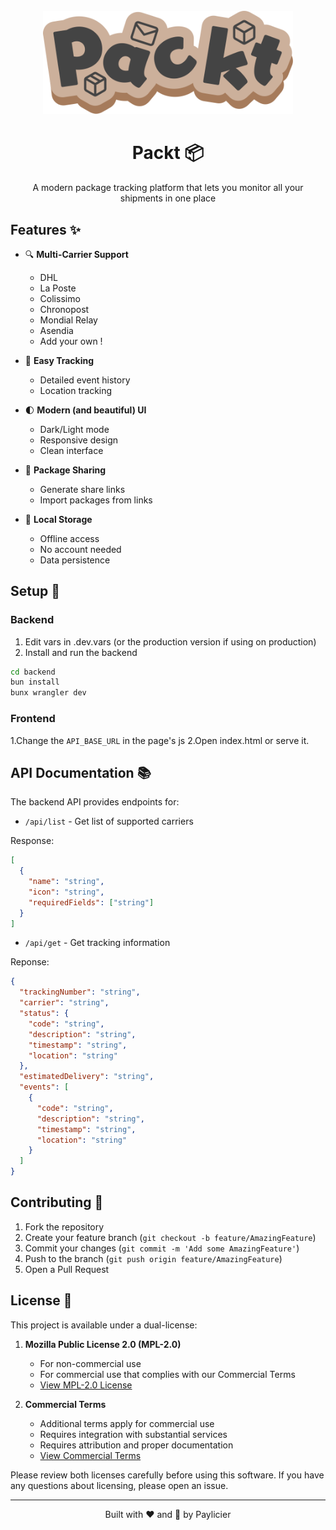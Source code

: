 <div align="center">
<br>
  <img src="frontend/logo.svg" alt="Packt Logo" width="400"/>
  
  # Packt 📦
  
  A modern package tracking platform that lets you monitor all your shipments in one place
</div>

## Features ✨

- 🔍 **Multi-Carrier Support**
  - DHL
  - La Poste
  - Colissimo
  - Chronopost
  - Mondial Relay
  - Asendia
  - Add your own !
  
- 🎯 **Easy Tracking**
  - Detailed event history
  - Location tracking
  
- 🌓 **Modern (and beautiful) UI**
  - Dark/Light mode
  - Responsive design
  - Clean interface
  
- 🔗 **Package Sharing**
  - Generate share links
  - Import packages from links
  
- 💾 **Local Storage**
  - Offline access
  - No account needed
  - Data persistence

## Setup 🚀

### Backend

1. Edit vars in .dev.vars (or the production version if using on production)
2. Install and run the backend
```bash
cd backend
bun install
bunx wrangler dev
```

### Frontend
1.Change the ``API_BASE_URL`` in the page's js
2.Open index.html or serve it.

## API Documentation 📚

The backend API provides endpoints for:
- `/api/list` - Get list of supported carriers

Response:
```json
[
  {
    "name": "string",
    "icon": "string",
    "requiredFields": ["string"]
  }
]
```
- `/api/get` - Get tracking information

Reponse:
```json
{
  "trackingNumber": "string",
  "carrier": "string",
  "status": {
    "code": "string",
    "description": "string",
    "timestamp": "string",
    "location": "string"
  },
  "estimatedDelivery": "string",
  "events": [
    {
      "code": "string",
      "description": "string",
      "timestamp": "string",
      "location": "string"
    }
  ]
}
```


## Contributing 🤝

1. Fork the repository
2. Create your feature branch (`git checkout -b feature/AmazingFeature`)
3. Commit your changes (`git commit -m 'Add some AmazingFeature'`)
4. Push to the branch (`git push origin feature/AmazingFeature`)
5. Open a Pull Request

## License 📄

This project is available under a dual-license:

1. **Mozilla Public License 2.0 (MPL-2.0)**
   - For non-commercial use
   - For commercial use that complies with our Commercial Terms
   - [View MPL-2.0 License](LICENSE-MPL-2.0.txt)

2. **Commercial Terms**
   - Additional terms apply for commercial use
   - Requires integration with substantial services
   - Requires attribution and proper documentation
   - [View Commercial Terms](COMMERCIAL-TERMS.md)

Please review both licenses carefully before using this software. If you have any questions about licensing, please open an issue.

---

<div align="center">
  Built with ❤️ and 🌊 by Paylicier
</div>
